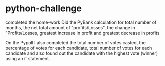 # python-challenge
completed the home-work
Did the PyBank calculation for total number of months, the net total amount of "profits/Losses", the change in "Profits/Losses, greatest increase in profit and greatest decrease in profits 

On the Pypoll
I also completed the total number of votes casted, the percentage of votes for each candidate, total number of votes for each candidate and also found out the candidate with the highest vote (winner) using an if statement.